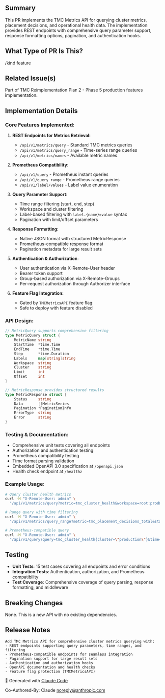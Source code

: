 ## Summary

This PR implements the TMC Metrics API for querying cluster metrics, placement decisions, and operational health data. The implementation provides REST endpoints with comprehensive query parameter support, response formatting options, pagination, and authentication hooks.

## What Type of PR Is This?

/kind feature

## Related Issue(s)

Part of TMC Reimplementation Plan 2 - Phase 5 production features implementation.

## Implementation Details

### Core Features Implemented:

1. **REST Endpoints for Metrics Retrieval**:
   - `/api/v1/metrics/query` - Standard TMC metrics queries
   - `/api/v1/metrics/query_range` - Time-series range queries
   - `/api/v1/metrics/names` - Available metric names

2. **Prometheus Compatibility**:
   - `/api/v1/query` - Prometheus instant queries
   - `/api/v1/query_range` - Prometheus range queries
   - `/api/v1/label/values` - Label value enumeration

3. **Query Parameter Support**:
   - Time range filtering (start, end, step)
   - Workspace and cluster filtering
   - Label-based filtering with `label.{name}=value` syntax
   - Pagination with limit/offset parameters

4. **Response Formatting**:
   - Native JSON format with structured MetricResponse
   - Prometheus-compatible response format
   - Pagination metadata for large result sets

5. **Authentication & Authorization**:
   - User authentication via X-Remote-User header
   - Bearer token support
   - Group-based authorization via X-Remote-Groups
   - Per-request authorization through Authorizer interface

6. **Feature Flag Integration**:
   - Gated by `TMCMetricsAPI` feature flag
   - Safe to deploy with feature disabled

### API Design:

```go
// MetricQuery supports comprehensive filtering
type MetricQuery struct {
    MetricName string
    StartTime  *time.Time
    EndTime    *time.Time
    Step       *time.Duration
    Labels     map[string]string
    Workspace  string
    Cluster    string
    Limit      int
    Offset     int
}

// MetricResponse provides structured results
type MetricResponse struct {
    Status     string
    Data       []MetricSeries
    Pagination *PaginationInfo
    ErrorType  string
    Error      string
}
```

### Testing & Documentation:

- Comprehensive unit tests covering all endpoints
- Authorization and authentication testing
- Prometheus compatibility testing
- Time format parsing validation
- Embedded OpenAPI 3.0 specification at `/openapi.json`
- Health check endpoint at `/healthz`

### Example Usage:

```bash
# Query cluster health metrics
curl -H "X-Remote-User: admin" \
  "/api/v1/metrics/query?metric=tmc_cluster_health&workspace=root:prod&limit=10"

# Range query with time filtering
curl -H "X-Remote-User: admin" \
  "/api/v1/metrics/query_range?metric=tmc_placement_decisions_total&start=1609459200&end=1609462800&step=60s"

# Prometheus-compatible query
curl -H "X-Remote-User: admin" \
  "/api/v1/query?query=tmc_cluster_health{cluster=\"production\"}&time=1609459200"
```

## Testing

- **Unit Tests**: 15 test cases covering all endpoints and error conditions
- **Integration Tests**: Authentication, authorization, and Prometheus compatibility
- **Test Coverage**: Comprehensive coverage of query parsing, response formatting, and middleware

## Breaking Changes

None. This is a new API with no existing dependencies.

## Release Notes

```
Add TMC Metrics API for comprehensive cluster metrics querying with:
- REST endpoints supporting query parameters, time ranges, and filtering
- Prometheus-compatible endpoints for seamless integration
- Pagination support for large result sets  
- Authentication and authorization hooks
- OpenAPI documentation and health checks
- Feature flag protection (TMCMetricsAPI)
```

🤖 Generated with [Claude Code](https://claude.ai/code)

Co-Authored-By: Claude <noreply@anthropic.com>
